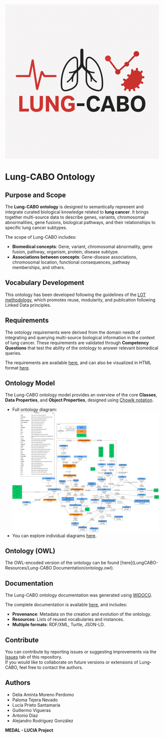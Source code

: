 ![Lung-CABO](diagrams/LungCABO_logo.png)

# Lung-CABO Ontology

## Purpose and Scope

The **Lung-CABO ontology** is designed to semantically represent and integrate curated biological knowledge related to **lung cancer**. It brings together multi-source data to describe genes, variants, chromosomal abnormalities, gene fusions, biological pathways, and their relationships to specific lung cancer subtypes.

The scope of Lung-CABO includes:
- **Biomedical concepts**: Gene, variant, chromosomal abnormality, gene fusion, pathway, organism, protein, disease subtype.
- **Associations between concepts**: Gene-disease associations, chromosomal location, functional consequences, pathway memberships, and others.

## Vocabulary Development

This ontology has been developed following the guidelines of the [LOT methodology](https://lot.linkeddata.es/), which promotes reuse, modularity, and publication following Linked Data principles.

## Requirements

The ontology requirements were derived from the domain needs of integrating and querying multi-source biological information in the context of lung cancer. These requirements are validated through **Competency Questions** that test the ability of the ontology to answer relevant biomedical queries.

The requirements are available [here](Requirements/Requirements-lungcabo.xlsx), and can also be visualized in HTML format [here](https://deliaamintamoreno.github.io/LungCABO-Resources/Requirements/requirements-LungCABO.html).

## Ontology Model

The Lung-CABO ontology model provides an overview of the core **Classes**, **Data Properties**, and **Object Properties**, designed using [Chowlk notation](https://chowlk.linkeddata.es/).

- Full ontology diagram:  
  ![diagram](diagrams/LungCABO_ontology.png)
- You can explore individual diagrams [here](diagrams/).

## Ontology (OWL)

The OWL-encoded version of the ontology can be found [here](LungCABO-Resources/Lung-CABO Documentation/ontology.owl).

## Documentation

The Lung-CABO ontology documentation was generated using [WIDOCO](https://github.com/oeg-upm/Widoco).

The complete documentation is available [here](docs/index-en.html), and includes:
- **Provenance**: Metadata on the creation and evolution of the ontology.
- **Resources**: Lists of reused vocabularies and instances.
- **Multiple formats**: RDF/XML, Turtle, JSON-LD.

## Contribute

You can contribute by reporting issues or suggesting improvements via the [Issues](https://github.com/deliaamintamoreno/LungCABO-Resources/issues) tab of this repository.  
If you would like to collaborate on future versions or extensions of Lung-CABO, feel free to contact the authors.

## Authors

- Delia Aminta Moreno Perdomo
- Paloma Tejera Nevado
- Lucía Prieto Santamaría
- Guillermo Vigueras
- Antonio Díaz
- Alejandro Rodríguez González

**MEDAL - LUCIA Project**
